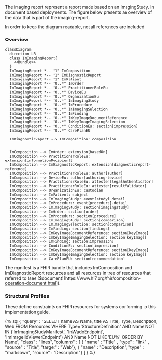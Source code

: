 The imaging report represent a report made based on an ImagingStudy. In document based deployments. The figure below presents an overview of the data that is part of the imaging-report.

In order to keep the diagram readable, not all references are included 

### Overview

```mermaid
classDiagram
  direction LR
  class ImImagingReport{
    <<Bundle>>
  }
  ImImagingReport *-- "1" ImComposition
  ImImagingReport *-- "1" ImDiagnosticReport
  ImImagingReport *-- "1" ImPatient
  ImImagingReport *-- "0..*" ImOrder
  ImImagingReport *-- "0..*" PractitionerRoleEu
  ImImagingReport *-- "0..*" DeviceEu
  ImImagingReport *-- "0..*" OrganizationEu
  ImImagingReport *-- "0..*" ImImagingStudy
  ImImagingReport *-- "0..*" ImProcedure
  ImImagingReport *-- "0..*" ImImagingSelection
  ImImagingReport *-- "0..*" ImFinding
  ImImagingReport *-- "0..*" ImKeyImageDocumentReference
  ImImagingReport *-- "0..*" ImKeyImageImagingSelection
  ImImagingReport *-- "0..*" ConditionEu: section[impression]
  ImImagingReport *-- "0..*" CarePlanEU

  ImDiagnosticReport --> ImComposition: composition
  

  ImComposition --> ImOrder: extension[basedOn]  
  ImComposition --> PractitionerRoleEu: extension[informationRecipient]
  ImComposition --> ImDiagnosticReport: extension[diagnosticreport-reference]
  ImComposition --> PractitionerRoleEu: author[author]
  ImComposition --> DeviceEu: author[authoring-device]
  ImComposition --> PractitionerRoleEu: attester[legalAuthenticator]
  ImComposition --> PractitionerRoleEu: attester[resultValidator]
  ImComposition --> OrganizationEu: custodian
  ImComposition --> ImPatient: subject
  ImComposition --> ImImagingStudy: event[study].detail
  ImComposition --> ImProcedure: event[procedure].detail
  ImComposition --> ImImagingStudy: section[imagingstudy]
  ImComposition --> ImOrder: section[order]
  ImComposition --> ImProcedure: section[procedure]
  ImComposition --> ImImagingStudy: section[comparison]
  ImComposition --> ImImagingSelection: section[comparison]
  ImComposition --> ImFinding: section[findings]
  ImComposition --> ImKeyImageDocumentReference: section[keyImage]
  ImComposition --> ImKeyImageImagingSelection: section[keyImage]
  ImComposition --> ImFinding: section[impression]
  ImComposition --> ConditionEu: section[impression]
  ImComposition --> ImKeyImageDocumentReference: section[keyImage]
  ImComposition --> ImKeyImageImagingSelection: section[keyImage]
  ImComposition --> CarePlanEU: section[recommendation]

```

The manifest is a FHIR bundle that includes ImComposition and ImDiagnosticReport resources and all resources in tree of resources that referred to (see ($document)[https://www.hl7.org/fhir/composition-operation-document.html]).

### Structural Profiles

These define constraints on FHIR resources for systems conforming to this implementation guide.

{% sql {
  "query" : "SELECT name AS Name, title AS Title, Type, Description, Web FROM Resources WHERE Type='StructureDefinition' AND Name NOT IN ('ImImagingStudyManifest', 'ImWadoEndpoint', 'ImImageIidViewerEndpoint') AND Name NOT LIKE 'EU%' ORDER BY Name",
  "class" : "lines",
  "columns" : [
    { "name" : "Title"      , "type" : "link"    , "source" : "Title", "target" : "Web"},
    { "name" : "Description", "type" : "markdown", "source" : "Description"}
  ]
} %}
